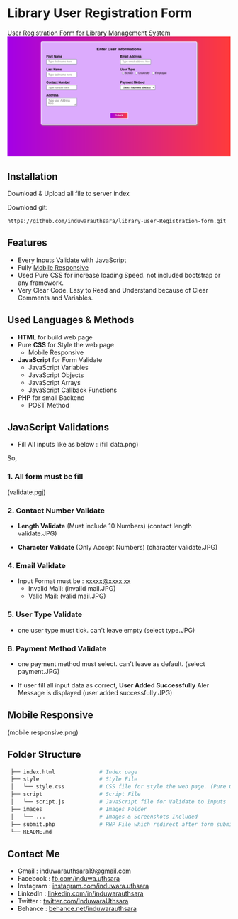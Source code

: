 # Library User Registration Form
User Registration Form for Library Management System 
![Index Image](https://github.com/induwarauthsara/library-user-Registration-form/blob/0b8fe91ac7f41d86a28ac85dba9d7cb7a8460440/images/index.png)

## Installation

Download & Upload all file to server index

Download git:
```
https://github.com/induwarauthsara/library-user-Registration-form.git
```
## Features
- Every Inputs Validate with JavaScript
- Fully [Mobile Responsive](docs/CONTRIBUTING.md)
- Used Pure CSS for increase loading Speed. not included bootstrap or any framework.
- Very Clear Code. Easy to Read and Understand because of Clear Comments and Variables.


## Used Languages & Methods
- **HTML** for build web page
- Pure **CSS** for Style the web page
    - Mobile Responsive
- **JavaScript** for Form Validate
    - JavaScript Variables
    - JavaScript Objects
    - JavaScript Arrays
    - JavaScript Callback Functions
- **PHP** for small Backend
    - POST Method

## JavaScript Validations
- Fill All inputs like as below :
(fill data.png)

So, 

### 1. All form must be fill
(validate.pgj)

### 2. Contact Number Validate
- **Length Validate** (Must include 10 Numbers)
(contact length validate.JPG)

- **Character Validate** (Only Accept Numbers)
(character validate.JPG)

### 4. Email Validate
- Input Format must be : xxxxx@xxxx.xx
    - Invalid Mail:
(invalid mail.JPG)
    - Valid Mail:
(valid mail.JPG)

### 5. User Type Validate
- one user type must tick. can't leave empty
(select type.JPG)

### 6. Payment Method Validate
- one payment method must select. can't leave as default.
(select payment.JPG)

- If user fill all input data as correct, **User Added Successfully** Aler Message is displayed
(user added successfully.JPG)

## Mobile Responsive
(mobile responsive.png)

## Folder Structure
```r          
 ├── index.html              # Index page
 ├── style                   # Style File
 │   └── style.css           # CSS file for style the web page. (Pure CSS)
 ├── script                  # Script File
 │   └── script.js           # JavaScript file for Validate to Inputs
 ├── images                  # Images Folder
 │   └── ...                 # Images & Screenshots Included
 ├── submit.php              # PHP File which redirect after form submit
 └── README.md     
```


## Contact Me
- Gmail    : [induwarauthsara19@gmail.com](mailto:induwarauthsara19@gmail.com)
- Facebook : [fb.com/induwa.uthsara](https://web.facebook.com/induwa.uthsara/)
- Instagram : [instagram.com/induwara.uthsara](https://www.instagram.com/induwara.uthsara)
- LinkedIn : [linkedin.com/in/induwarauthsara](https://www.linkedin.com/in/induwarauthsara)
- Twitter : [twitter.com/InduwaraUthsara](https://twitter.com/InduwaraUthsara)
- Behance : [behance.net/induwarauthsara](https://www.behance.net/induwarauthsara)
